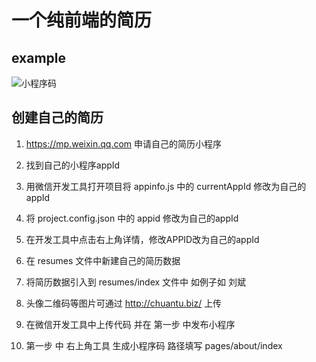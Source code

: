 # 一个纯前端的简历

## example

![小程序码](http://chuantu.xyz/t6/740/1597828868x-633054266.png)

## 创建自己的简历

1. https://mp.weixin.qq.com 申请自己的简历小程序

2. 找到自己的小程序appId

3. 用微信开发工具打开项目将 appinfo.js 中的 currentAppId 修改为自己的appId
   
4. 将 project.config.json 中的 appid 修改为自己的appId

5. 在开发工具中点击右上角详情，修改APPID改为自己的appId

6. 在 resumes 文件中新建自己的简历数据

7. 将简历数据引入到 resumes/index 文件中 如例子如 刘斌

8. 头像二维码等图片可通过 http://chuantu.biz/ 上传

9. 在微信开发工具中上传代码 并在 第一步 中发布小程序

10. 第一步 中 右上角工具 生成小程序码 路径填写 pages/about/index



